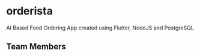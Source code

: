 # orderista

AI Based Food Ordering App created using Flutter, NodeJS and PostgreSQL

## Team Members
